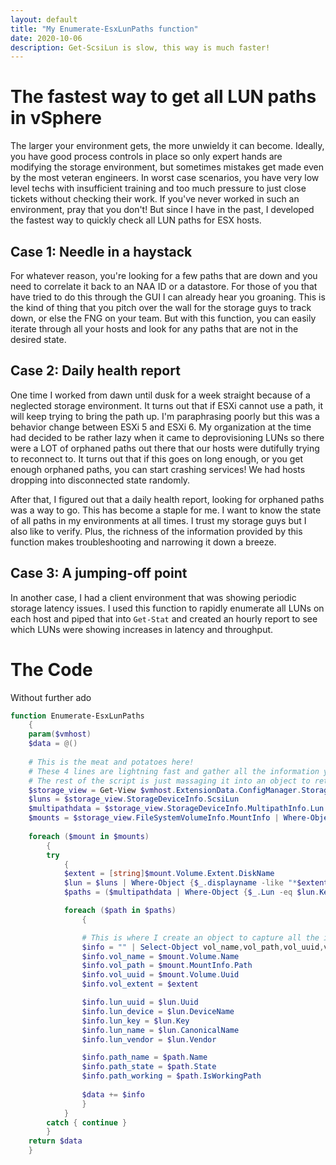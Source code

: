 ```yaml
---
layout: default
title: "My Enumerate-EsxLunPaths function"
date: 2020-10-06
description: Get-ScsiLun is slow, this way is much faster!
---
```


# The fastest way to get all LUN paths in vSphere

The larger your environment gets, the more unwieldy it can become. Ideally, you have good process controls in place so only expert hands are modifying the storage environment, but sometimes mistakes get made even by the most veteran engineers. In worst case scenarios, you have very low level techs with insufficient training and too much pressure to just close tickets without checking their work. If you've never worked in such an environment, pray that you don't! But since I have in the past, I developed the fastest way to quickly check all LUN paths for ESX hosts. 

## Case 1: Needle in a haystack

For whatever reason, you're looking for a few paths that are down and you need to correlate it back to an NAA ID or a datastore. For those of you that have tried to do this through the GUI I can already hear you groaning. This is the kind of thing that you pitch over the wall for the storage guys to track down, or else the FNG on your team. But with this function, you can easily iterate through all your hosts and look for any paths that are not in the desired state.

## Case 2: Daily health report

One time I worked from dawn until dusk for a week straight because of a neglected storage environment. It turns out that if ESXi cannot use a path, it will keep trying to bring the path up. I'm paraphrasing poorly but this was a behavior change between ESXi 5 and ESXi 6. My organization at the time had decided to be rather lazy when it came to deprovisioning LUNs so there were a LOT of orphaned paths out there that our hosts were dutifully trying to reconnect to. It turns out that if this goes on long enough, or you get enough orphaned paths, you can start crashing services! We had hosts dropping into disconnected state randomly.

After that, I figured out that a daily health report, looking for orphaned paths was a way to go. This has become a staple for me. I want to know the state of all paths in my environments at all times. I trust my storage guys but I also like to verify. Plus, the richness of the information provided by this function makes troubleshooting and narrowing it down a breeze.

## Case 3: A jumping-off point

In another case, I had a client environment that was showing periodic storage latency issues. I used this function to rapidly enumerate all LUNs on each host and piped that into `Get-Stat` and created an hourly report to see which LUNs were showing increases in latency and throughput. 

# The Code

Without further ado

```powershell
function Enumerate-EsxLunPaths
    {
    param($vmhost)
    $data = @()
    
    # This is the meat and potatoes here! 
    # These 4 lines are lightning fast and gather all the information you need
    # The rest of the script is just massaging it into an object to return
    $storage_view = Get-View $vmhost.ExtensionData.ConfigManager.StorageSystem
    $luns = $storage_view.StorageDeviceInfo.ScsiLun 
    $multipathdata = $storage_view.StorageDeviceInfo.MultipathInfo.Lun
    $mounts = $storage_view.FileSystemVolumeInfo.MountInfo | Where-Object {$_.Volume.Type -like "vmfs"}
    
    foreach ($mount in $mounts)
        {
        try
            {
            $extent = [string]$mount.Volume.Extent.DiskName
            $lun = $luns | Where-Object {$_.displayname -like "*$extent*"}
            $paths = ($multipathdata | Where-Object {$_.Lun -eq $lun.Key}).Path

            foreach ($path in $paths)
                {

                # This is where I create an object to capture all the information
                $info = "" | Select-Object vol_name,vol_path,vol_uuid,vol_extent,lun_uuid,lun_device,lun_key,lun_name,lun_vendor,path_name,path_state,path_working
                $info.vol_name = $mount.Volume.Name
                $info.vol_path = $mount.MountInfo.Path
                $info.vol_uuid = $mount.Volume.Uuid
                $info.vol_extent = $extent

                $info.lun_uuid = $lun.Uuid
                $info.lun_device = $lun.DeviceName
                $info.lun_key = $lun.Key
                $info.lun_name = $lun.CanonicalName
                $info.lun_vendor = $lun.Vendor

                $info.path_name = $path.Name
                $info.path_state = $path.State
                $info.path_working = $path.IsWorkingPath
                    
                $data += $info
                }
            }
        catch { continue }
        }    
    return $data
    }
```
